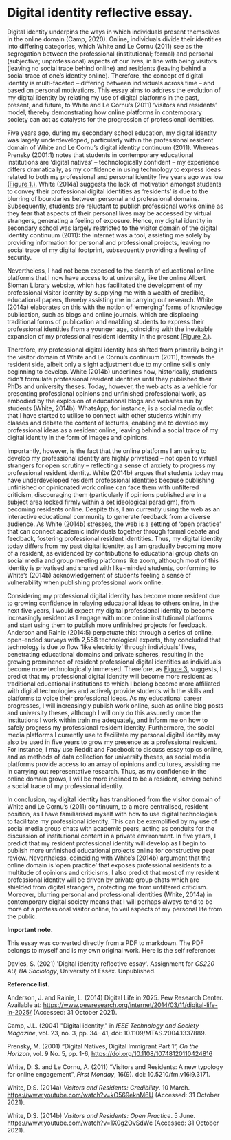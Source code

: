 # Digital identity reflective essay.

Digital identity underpins the ways in which individuals present themselves in the online domain 
(Camp, 2020). Online, individuals divide their identities into differing categories, which White and Le 
Cornu (2011) see as the segregation between the professional (institutional; formal) and personal 
(subjective; unprofessional) aspects of our lives, in line with being visitors (leaving no social trace 
behind online) and residents (leaving behind a social trace of one’s identity online). Therefore, the 
concept of digital identity is multi-faceted – differing between individuals across time – and based on
personal motivations. This essay aims to address the evolution of my digital identity by relating my 
use of digital platforms in the past, present, and future, to White and Le Cornu’s (2011) ‘visitors and 
residents’ model, thereby demonstrating how online platforms in contemporary society can act as 
catalysts for the progression of professional identities.

Five years ago, during my secondary school education, my digital identity was largely 
underdeveloped, particularly within the professional resident domain of White and Le Cornu’s digital 
identity continuum (2011). Whereas Prensky (2001:1) notes that students in contemporary 
educational institutions are ‘digital natives’ – technologically confident – my experience differs 
dramatically, as my confidence in using technology to express ideas related to both my professional 
and personal identity five years ago was low [(Figure 1.)](../assets/img/Edited%20Past%20V%2BR%20map.png). White (2014a) suggests the lack of 
motivation amongst students to convey their professional digital identities as ‘residents’ is due to 
the blurring of boundaries between personal and professional domains. Subsequently, students are 
reluctant to publish professional works online as they fear that aspects of their personal lives may be 
accessed by virtual strangers, generating a feeling of exposure. Hence, my digital identity in 
secondary school was largely restricted to the visitor domain of the digital identity continuum
(2011): the internet was a tool, assisting me solely by providing information for personal and 
professional projects, leaving no social trace of my digital footprint, subsequently providing a feeling 
of security. 

Nevertheless, I had not been exposed to the dearth of educational online platforms that I now have 
access to at university, like the online Albert Sloman Library website, which has facilitated the 
development of my professional visitor identity by supplying me with a wealth of credible, 
educational papers, thereby assisting me in carrying out research. White (2014a) elaborates on this 
with the notion of ‘emerging’ forms of knowledge publication, such as blogs and online journals, 
which are displacing traditional forms of publication and enabling students to express their 
professional identities from a younger age, coinciding with the inevitable expansion of my 
professional resident identity in the present [(Figure 2.)](../assets/img/Edited%20Present%20V%2BR%20map.png).

Therefore, my professional digital identity has shifted from primarily being in the visitor domain of 
White and Le Cornu’s continuum (2011), towards the resident side, albeit only a slight adjustment 
due to my online skills only beginning to develop. White (2014b) underlines how, historically, 
students didn’t formulate professional resident identities until they published their PhDs and 
university theses. Today, however, the web acts as a vehicle for presenting professional opinions and 
unfinished professional work, as embodied by the explosion of educational blogs and websites run 
by students (White, 2014b). WhatsApp, for instance, is a social media outlet that I have started to 
utilise to connect with other students within my classes and debate the content of lectures, enabling 
me to develop my professional ideas as a resident online, leaving behind a social trace of my digital 
identity in the form of images and opinions.

Importantly, however, is the fact that the online platforms I am using to develop my professional 
identity are highly privatised – not open to virtual strangers for open scrutiny – reflecting a sense of 
anxiety to progress my professional resident identity. White (2014b) argues that students today may 
have underdeveloped resident professional identities because publishing unfinished or opinionated 
work online can face them with unfiltered criticism, discouraging them (particularly if opinions 
published are in a subject area locked firmly within a set ideological paradigm), from becoming 
residents online. Despite this, I am currently using the web as an interactive educational community 
to generate feedback from a diverse audience. As White (2014b) stresses, the web is a setting of 
‘open practice’ that can connect academic individuals together through formal debate and feedback,
fostering professional resident identities. Thus, my digital identity today differs from my past digital 
identity, as I am gradually becoming more of a resident, as evidenced by contributions to 
educational group chats on social media and group meeting platforms like zoom, although most of 
this identity is privatised and shared with like-minded students, conforming to White’s (2014b) 
acknowledgement of students feeling a sense of vulnerability when publishing professional work 
online.

Considering my professional digital identity has become more resident due to growing confidence in 
relaying educational ideas to others online, in the next five years, I would expect my digital 
professional identity to become increasingly resident as I engage with more online institutional 
platforms and start using them to publish more unfinished projects for feedback. Anderson and 
Rainie (2014:5) perpetuate this: through a series of online, open-ended surveys with 2,558 
technological experts, they concluded that technology is due to flow ‘like electricity’ through 
individuals’ lives, penetrating educational domains and private spheres, resulting in the growing 
prominence of resident professional digital identities as individuals become more technologically 
immersed. Therefore, as [Figure 3.](../assets/img/Edited%20Future%20V%2BR%20map.png) suggests, I predict that my professional digital identity will become 
more resident as traditional educational institutions to which I belong become more affiliated with
digital technologies and actively provide students with the skills and platforms to voice their 
professional ideas. As my educational career progresses, I will increasingly publish work online, such 
as online blog posts and university theses, although I will only do this assuredly once the institutions 
I work within train me adequately, and inform me on how to safely progress my professional 
resident identity. Furthermore, the social media platforms I currently use to facilitate my personal 
digital identity may also be used in five years to grow my presence as a professional resident. For 
instance, I may use Reddit and Facebook to discuss essay topics online, and as methods of data 
collection for university theses, as social media platforms provide access to an array of opinions and 
cultures, assisting me in carrying out representative research. Thus, as my confidence in the online 
domain grows, I will be more inclined to be a resident, leaving behind a social trace of my 
professional identity.

In conclusion, my digital identity has transitioned from the visitor domain of White and Le Cornu’s 
(2011) continuum, to a more centralised, resident position, as I have familiarised myself with how to 
use digital technologies to facilitate my professional identity. This can be exemplified by my use of
social media group chats with academic peers, acting as conduits for the discussion of institutional 
content in a private environment. In five years, I predict that my resident professional identity will 
develop as I begin to publish more unfinished educational projects online for constructive peer 
review. Nevertheless, coinciding with White’s (2014b) argument that the online domain is ‘open 
practice’ that exposes professional residents to a multitude of opinions and criticisms, I also predict 
that most of my resident professional identity will be driven by private group chats which are 
shielded from digital strangers, protecting me from unfiltered criticism. Moreover, blurring personal 
and professional identities (White, 2014a) in contemporary digital society means that I will perhaps 
always tend to be more of a professional visitor online, to veil aspects of my personal life from the 
public.

**Important note.**

This essay was converted directly from a PDF to markdown. The PDF belongs to myself and is my own original work. Here is the self reference:

Davies, S. (2021) 'Digital identity reflective essay'. Assignment for _CS220 AU, BA Sociology_, University of Essex. Unpublished.

**Reference list.**

Anderson, J. and Rainie, L. (2014) Digital Life in 2025. Pew Research Center. Available at: 
https://www.pewresearch.org/internet/2014/03/11/digital-life-in-2025/ (Accessed: 31 October 
2021).

Camp, J.L. (2004) "Digital identity," in _IEEE Technology and Society Magazine_, vol. 23, no. 3, pp. 34-
41, doi: 10.1109/MTAS.2004.1337889.

Prensky, M. (2001) “Digital Natives, Digital Immigrant Part 1”, _On the Horizon_, vol. 9 No. 5, pp. 1-6, 
https://doi.org/10.1108/10748120110424816

White, D. S. and Le Cornu, A. (2011) “Visitors and Residents: A new typology for online 
engagement”, _First Monday_, 16(9). doi: 10.5210/fm.v16i9.3171.

White, D.S. (2014a) _Visitors and Residents: Credibility_. 10 March. 
https://www.youtube.com/watch?v=kO569eknM6U (Accessed: 31 October 2021).

White, D.S. (2014b) _Visitors and Residents: Open Practice_. 5 June.
https://www.youtube.com/watch?v=1X0g2OvSdWc (Accessed: 31 October 2021).
